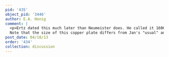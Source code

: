 ```yaml
---
pid: '435'
object_pid: '3446'
author: E.A. Honig
comment: |
  <p>Ertz dated this much later than Neumeister does. He called it 1606-11, whereas she says that the landscape looks ore like Jan's style and coloration from around 1600. Query what documentation we have of Jan & Rottenhammer collaborating as late as 1610-11, when Jan was surely working mostly with local artists.<br />
  Note that the size of this copper plate differs from Jan's "usual" and that it must have originated in the workshop of Rottenhammer. The copper plate is however a reused one; it seems to have been originally used for an engraving of some sort.</p>
post_date: 04/18/13
order: '434'
collection: discussion
---
```


